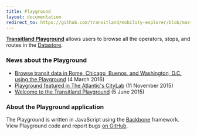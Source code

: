 ```yaml
---
title: Playground
layout: documentation
redirect_to: https://github.com/transitland/mobility-explorer/blob/master/docs/overview.md
---
```


**[Transitland Playground](/playground)** allows users to browse all the operators, stops, and routes in the [Datastore](/documentation/datastore/).

### News about the Playground

<ul class="all-links">
  <li><a href="/news/2016/03/04/transitland-feed-submission-update.html">Browse transit data in Rome, Chicago, Buenos, and Washington, D.C. using the Playground</a> (4 March 2016)</li>
  <li><a href="/news/2015/11/05/citylab.html">Playground featured in The Atlantic's CityLab</a> (11 November 2015)</li>
  <li><a href="/news/2015/06/05/welcome-to-the-transitland-playground.html">Welcome to the Transitland Playground</a> (5 June 2015)</li>
</ul>

### About the Playground application

The Playground is written in JavaScript using the [Backbone](http://backbonejs.org/) framework. View Playground code and report bugs [on GitHub](http://github.com/transitland/playground).
